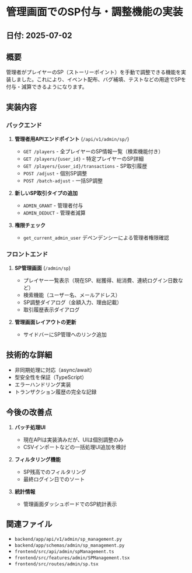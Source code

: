 # 管理画面でのSP付与・調整機能の実装

## 日付: 2025-07-02

## 概要
管理者がプレイヤーのSP（ストーリーポイント）を手動で調整できる機能を実装しました。これにより、イベント配布、バグ補填、テストなどの用途でSPを付与・減算できるようになります。

## 実装内容

### バックエンド

1. **管理者用APIエンドポイント** (`/api/v1/admin/sp/`)
   - `GET /players` - 全プレイヤーのSP情報一覧（検索機能付き）
   - `GET /players/{user_id}` - 特定プレイヤーのSP詳細
   - `GET /players/{user_id}/transactions` - SP取引履歴
   - `POST /adjust` - 個別SP調整
   - `POST /batch-adjust` - 一括SP調整

2. **新しいSP取引タイプの追加**
   - `ADMIN_GRANT` - 管理者付与
   - `ADMIN_DEDUCT` - 管理者減算

3. **権限チェック**
   - `get_current_admin_user` デペンデンシーによる管理者権限確認

### フロントエンド

1. **SP管理画面** (`/admin/sp`)
   - プレイヤー一覧表示（現在SP、総獲得、総消費、連続ログイン日数など）
   - 検索機能（ユーザー名、メールアドレス）
   - SP調整ダイアログ（金額入力、理由記載）
   - 取引履歴表示ダイアログ

2. **管理画面レイアウトの更新**
   - サイドバーにSP管理へのリンク追加

## 技術的な詳細

- 非同期処理に対応（async/await）
- 型安全性を保証（TypeScript）
- エラーハンドリング実装
- トランザクション履歴の完全な記録

## 今後の改善点

1. **バッチ処理UI**
   - 現在APIは実装済みだが、UIは個別調整のみ
   - CSVインポートなどの一括処理UI追加を検討

2. **フィルタリング機能**
   - SP残高でのフィルタリング
   - 最終ログイン日でのソート

3. **統計情報**
   - 管理画面ダッシュボードでのSP統計表示

## 関連ファイル

- `backend/app/api/v1/admin/sp_management.py`
- `backend/app/schemas/admin/sp_management.py`
- `frontend/src/api/admin/spManagement.ts`
- `frontend/src/features/admin/SPManagement.tsx`
- `frontend/src/routes/admin/sp.tsx`